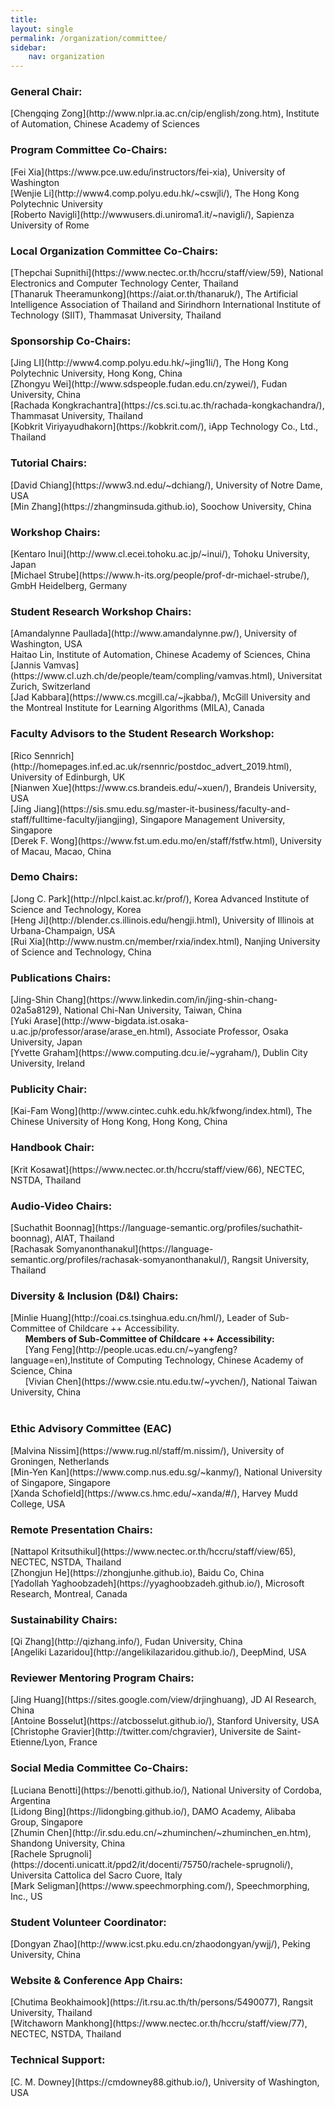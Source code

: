 ```yaml
---
title: 
layout: single
permalink: /organization/committee/
sidebar: 
    nav: organization 
---
```


<h3>General Chair:</h3> 
[Chengqing Zong](http://www.nlpr.ia.ac.cn/cip/english/zong.htm), Institute of Automation, Chinese Academy of Sciences<br>

<h3>Program Committee Co-Chairs:</h3>
[Fei Xia](https://www.pce.uw.edu/instructors/fei-xia),  University of Washington <br>
[Wenjie Li](http://www4.comp.polyu.edu.hk/~cswjli/), The Hong Kong Polytechnic University<br>
[Roberto Navigli](http://wwwusers.di.uniroma1.it/~navigli/), Sapienza University of Rome<br/>

<h3>Local Organization Committee Co-Chairs:</h3>
[Thepchai Supnithi](https://www.nectec.or.th/hccru/staff/view/59), National Electronics and Computer Technology Center, Thailand<br/>
[Thanaruk Theeramunkong](https://aiat.or.th/thanaruk/), The Artificial Intelligence Association of Thailand and Sirindhorn International Institute of Technology (SIIT), Thammasat University, Thailand

<h3>Sponsorship Co-Chairs:</h3>
[Jing LI](http://www4.comp.polyu.edu.hk/~jing1li/),  The Hong Kong Polytechnic University, Hong Kong, China<br/>
[Zhongyu Wei](http://www.sdspeople.fudan.edu.cn/zywei/), Fudan University, China<br/>
[Rachada Kongkrachantra](https://cs.sci.tu.ac.th/rachada-kongkachandra/), Thammasat University, Thailand<br/>
[Kobkrit Viriyayudhakorn](https://kobkrit.com/), iApp Technology Co., Ltd., Thailand<br/>

<h3>Tutorial Chairs:</h3>
[David Chiang](https://www3.nd.edu/~dchiang/), University of Notre Dame, USA<br/>
[Min Zhang](https://zhangminsuda.github.io), Soochow University, China<br/>

<h3>Workshop Chairs:</h3>
[Kentaro Inui](http://www.cl.ecei.tohoku.ac.jp/~inui/), Tohoku University, Japan<br/>
[Michael Strube](https://www.h-its.org/people/prof-dr-michael-strube/), GmbH Heidelberg, Germany<br/>

<h3>Student Research Workshop Chairs:</h3>
[Amandalynne Paullada](http://www.amandalynne.pw/), University of Washington, USA<br/>
Haitao Lin, Institute of Automation, Chinese Academy of Sciences, China<br/>
[Jannis Vamvas](https://www.cl.uzh.ch/de/people/team/compling/vamvas.html), Universitat Zurich, Switzerland<br/>
[Jad Kabbara](https://www.cs.mcgill.ca/~jkabba/), McGill University and the Montreal Institute for Learning Algorithms (MILA), Canada<br/>

<h3>Faculty Advisors to the Student Research Workshop:</h3>
[Rico Sennrich](http://homepages.inf.ed.ac.uk/rsennric/postdoc_advert_2019.html), University of Edinburgh, UK<br/>
[Nianwen Xue](https://www.cs.brandeis.edu/~xuen/), Brandeis University, USA<br/>
[Jing Jiang](https://sis.smu.edu.sg/master-it-business/faculty-and-staff/fulltime-faculty/jiangjing), Singapore Management University, Singapore<br/>
[Derek F. Wong](https://www.fst.um.edu.mo/en/staff/fstfw.html), University of Macau, Macao, China<br/>

<h3>Demo Chairs:</h3>
[Jong C. Park](http://nlpcl.kaist.ac.kr/prof/), Korea Advanced Institute of Science and Technology, Korea<br/>
[Heng Ji](http://blender.cs.illinois.edu/hengji.html), University of Illinois at Urbana-Champaign, USA<br/>
[Rui Xia](http://www.nustm.cn/member/rxia/index.html), Nanjing University of Science and Technology, China<br/>

<h3>Publications Chairs:</h3>
[Jing-Shin Chang](https://www.linkedin.com/in/jing-shin-chang-02a5a8129), National Chi-Nan University, Taiwan, China<br/>
[Yuki Arase](http://www-bigdata.ist.osaka-u.ac.jp/professor/arase/arase_en.html),  Associate Professor, Osaka University, Japan<br/>
[Yvette Graham](https://www.computing.dcu.ie/~ygraham/), Dublin City University, Ireland<br/>

<h3>Publicity Chair:</h3>
[Kai-Fam Wong](http://www.cintec.cuhk.edu.hk/kfwong/index.html), The Chinese University of Hong Kong, Hong Kong, China<br/>

<h3>Handbook Chair:</h3>
[Krit Kosawat](https://www.nectec.or.th/hccru/staff/view/66), NECTEC, NSTDA, Thailand<br/>

<h3>Audio-Video Chairs:</h3>
[Suchathit Boonnag](https://language-semantic.org/profiles/suchathit-boonnag), AIAT, Thailand<br/>
[Rachasak Somyanonthanakul](https://language-semantic.org/profiles/rachasak-somyanonthanakul/), Rangsit University, Thailand<br/>

<h3>Diversity & Inclusion (D&I) Chairs:</h3>
[Minlie Huang](http://coai.cs.tsinghua.edu.cn/hml/), Leader of Sub-Committee of Childcare ++ Accessibility.<br/>
&nbsp;&nbsp;&nbsp;&nbsp;&nbsp;&nbsp;<b>Members of Sub-Committee of Childcare ++ Accessibility:</b><br/>
&nbsp;&nbsp;&nbsp;&nbsp;&nbsp;&nbsp;[Yang Feng](http://people.ucas.edu.cn/~yangfeng?language=en),Institute of Computing Technology, Chinese Academy of Science, China<br/>
&nbsp;&nbsp;&nbsp;&nbsp;&nbsp;&nbsp;[Vivian Chen](https://www.csie.ntu.edu.tw/~yvchen/), National Taiwan University, China <br/><br/>


<h3>Ethic Advisory Committee (EAC)</h3>
[Malvina Nissim](https://www.rug.nl/staff/m.nissim/), University of Groningen, Netherlands<br/> 
[Min-Yen Kan](https://www.comp.nus.edu.sg/~kanmy/), National University of Singapore, Singapore<br/> 
[Xanda Schofield](https://www.cs.hmc.edu/~xanda/#/), Harvey Mudd College, USA<br/>

<h3>Remote Presentation Chairs:</h3>
[Nattapol Kritsuthikul](https://www.nectec.or.th/hccru/staff/view/65), NECTEC, NSTDA, Thailand<br/>
[Zhongjun He](https://zhongjunhe.github.io), Baidu Co, China<br/>
[Yadollah Yaghoobzadeh](https://yyaghoobzadeh.github.io/), Microsoft Research, Montreal, Canada<br/>

<h3>Sustainability Chairs:</h3>
[Qi Zhang](http://qizhang.info/), Fudan University, China<br/>
[Angeliki Lazaridou](http://angelikilazaridou.github.io/), DeepMind, USA<br/>

<h3>Reviewer Mentoring Program Chairs:</h3>
[Jing Huang](https://sites.google.com/view/drjinghuang), JD AI Research, China<br/>
[Antoine Bosselut](https://atcbosselut.github.io/), Stanford University, USA<br/>
[Christophe Gravier](http://twitter.com/chgravier), Universite de Saint-Etienne/Lyon, France<br/>

<h3>Social Media Committee Co-Chairs:</h3>
[Luciana Benotti](https://benotti.github.io/), National University of Cordoba, Argentina<br/>
[Lidong Bing](https://lidongbing.github.io/), DAMO Academy, Alibaba Group, Singapore<br/>
[Zhumin Chen](http://ir.sdu.edu.cn/~zhuminchen/~zhuminchen_en.htm), Shandong University, China<br/>
[Rachele Sprugnoli](https://docenti.unicatt.it/ppd2/it/docenti/75750/rachele-sprugnoli/), Universita Cattolica del Sacro Cuore, Italy<br/>
[Mark Seligman](https://www.speechmorphing.com/), Speechmorphing, Inc., US<br/>

<h3>Student Volunteer Coordinator:</h3>
[Dongyan Zhao](http://www.icst.pku.edu.cn/zhaodongyan/ywjj/), Peking University, China<br/>

<h3> Website &amp; Conference App Chairs:</h3>
[Chutima Beokhaimook](https://it.rsu.ac.th/th/persons/5490077), Rangsit University, Thailand<br/>
[Witchaworn Mankhong](https://www.nectec.or.th/hccru/staff/view/77), NECTEC, NSTDA, Thailand<br/>

<h3> Technical Support:</h3>
[C. M. Downey](https://cmdowney88.github.io/), University of Washington, USA